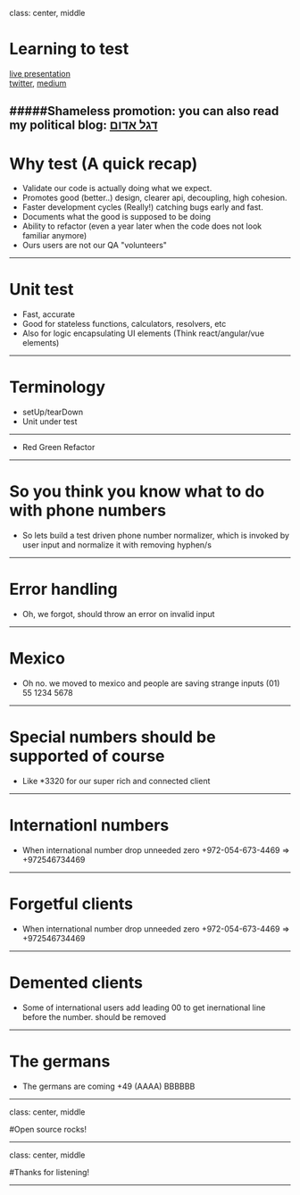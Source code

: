 class: center, middle

# Learning to test

[live presentation](https://alonisser.github.io/integration-patterns-messaging) <br/>
[twitter](alonisser@twitter.com), [medium](https://medium.com/@alonisser/)

#####Shameless promotion: you can also read my political blog: [דגל אדום](degeladom@wordpress.com)
---

# Why test (A quick recap)

* Validate our code is actually doing what we expect.
* Promotes good (better..) design, clearer api, decoupling, high cohesion.
* Faster development cycles (Really!) catching bugs early and fast.
* Documents what the good is supposed to be doing
* Ability to refactor (even a year later when the code does not look familiar anymore)
* Ours users are not our QA "volunteers" 

---
# Unit test

* Fast, accurate
* Good for stateless functions, calculators, resolvers, etc
* Also for logic encapsulating UI elements (Think react/angular/vue elements)

---
# Terminology

* setUp/tearDown
* Unit under test
---
* Red Green Refactor

---

# So you think you know what to do with phone numbers

* So lets build a test driven phone number normalizer, which is invoked by user input and normalize it with removing hyphen/s

---
# Error handling

* Oh, we forgot, should throw an error on invalid input

---

# Mexico

* Oh no. we moved to mexico and people are saving strange inputs (01) 55 1234 5678


---

# Special numbers should be supported of course

* Like *3320 for our super rich and connected client

---
# Internationl numbers 

* When international number drop unneeded zero +972-054-673-4469 => +972546734469

---

# Forgetful clients  

* When international number drop unneeded zero +972-054-673-4469 => +972546734469

---

# Demented clients  

* Some of international users add leading 00 to get inernational line before the number. should be removed

---
# The germans

* The germans are coming +49 (AAAA) BBBBBB

---

class: center, middle

#Open source rocks!

---

class: center, middle

#Thanks for listening!

---
